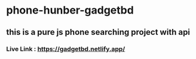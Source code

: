# phone-hunber-gadgetbd
## this is a pure js phone searching project with api
### Live Link : https://gadgetbd.netlify.app/
